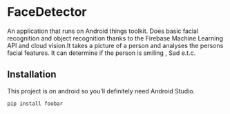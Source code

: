 # FaceDetector
An application that runs on Android things toolkit. Does basic facial recognition and object recognition thanks to the Firebase Machine Learning API and cloud vision.It takes a picture of a person and analyses the persons facial features. It can determine if the person is smiling , Sad e.t.c.

## Installation
This project is on android so you'll definitely need Android Studio.

```gradle
pip install foobar
```
